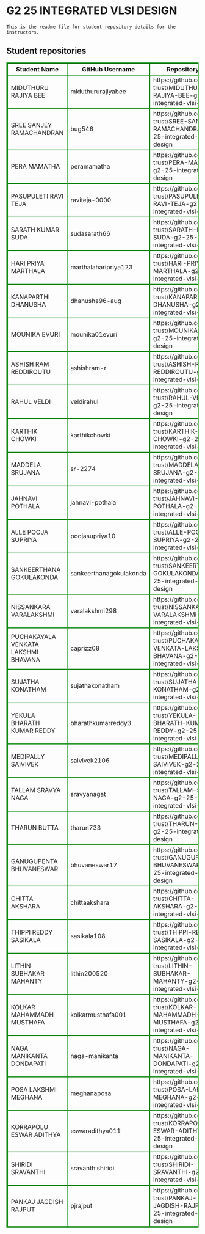 # G2 25 INTEGRATED VLSI DESIGN
    This is the readme file for student repository details for the instructors.
## Student repositories 
<table style="border : 2px solid green; width:100%;">
<tr >
<th style="border : 2px solid green;">Student Name</th>
<th style="border : 2px solid green;">GitHub Username</th>
<th style="border : 2px solid green;">Repository link</th>
</tr>
<tr style="border : 2px solid green;">
<td style="border : 2px solid green;">MIDUTHURU RAJIYA BEE</td> 

<td style="border : 2px solid green;">miduthururajiyabee</td> 

<td style="border : 2px solid green;">https://github.com/sure-trust/MIDUTHURU-RAJIYA-BEE-g2-25-integrated-vlsi-design</td> 
</tr>

<tr style="border : 2px solid green;">
<td style="border : 2px solid green;">SREE SANJEY RAMACHANDRAN</td> 

<td style="border : 2px solid green;">bug546</td> 

<td style="border : 2px solid green;">https://github.com/sure-trust/SREE-SANJEY-RAMACHANDRAN-g2-25-integrated-vlsi-design</td> 
</tr>

<tr style="border : 2px solid green;">
<td style="border : 2px solid green;">PERA MAMATHA</td> 

<td style="border : 2px solid green;">peramamatha</td> 

<td style="border : 2px solid green;">https://github.com/sure-trust/PERA-MAMATHA-g2-25-integrated-vlsi-design</td> 
</tr>

<tr style="border : 2px solid green;">
<td style="border : 2px solid green;">PASUPULETI RAVI TEJA</td> 

<td style="border : 2px solid green;">raviteja-0000</td> 

<td style="border : 2px solid green;">https://github.com/sure-trust/PASUPULETI-RAVI-TEJA-g2-25-integrated-vlsi-design</td> 
</tr>

<tr style="border : 2px solid green;">
<td style="border : 2px solid green;">SARATH KUMAR SUDA</td> 

<td style="border : 2px solid green;">sudasarath66</td> 

<td style="border : 2px solid green;">https://github.com/sure-trust/SARATH-KUMAR-SUDA-g2-25-integrated-vlsi-design</td> 
</tr>

<tr style="border : 2px solid green;">
<td style="border : 2px solid green;">HARI PRIYA MARTHALA</td> 

<td style="border : 2px solid green;">marthalaharipriya123</td> 

<td style="border : 2px solid green;">https://github.com/sure-trust/HARI-PRIYA-MARTHALA-g2-25-integrated-vlsi-design</td> 
</tr>

<tr style="border : 2px solid green;">
<td style="border : 2px solid green;">KANAPARTHI DHANUSHA</td> 

<td style="border : 2px solid green;">dhanusha96-aug</td> 

<td style="border : 2px solid green;">https://github.com/sure-trust/KANAPARTHI-DHANUSHA-g2-25-integrated-vlsi-design</td> 
</tr>

<tr style="border : 2px solid green;">
<td style="border : 2px solid green;">MOUNIKA EVURI</td> 

<td style="border : 2px solid green;">mounika01evuri</td> 

<td style="border : 2px solid green;">https://github.com/sure-trust/MOUNIKA-EVURI-g2-25-integrated-vlsi-design</td> 
</tr>

<tr style="border : 2px solid green;">
<td style="border : 2px solid green;">ASHISH RAM REDDIROUTU</td> 

<td style="border : 2px solid green;">ashishram-r</td> 

<td style="border : 2px solid green;">https://github.com/sure-trust/ASHISH-RAM-REDDIROUTU-g2-25-integrated-vlsi-design</td> 
</tr>

<tr style="border : 2px solid green;">
<td style="border : 2px solid green;">RAHUL VELDI</td> 

<td style="border : 2px solid green;">veldirahul</td> 

<td style="border : 2px solid green;">https://github.com/sure-trust/RAHUL-VELDI-g2-25-integrated-vlsi-design</td> 
</tr>

<tr style="border : 2px solid green;">
<td style="border : 2px solid green;">KARTHIK CHOWKI</td> 

<td style="border : 2px solid green;">karthikchowki</td> 

<td style="border : 2px solid green;">https://github.com/sure-trust/KARTHIK-CHOWKI-g2-25-integrated-vlsi-design</td> 
</tr>

<tr style="border : 2px solid green;">
<td style="border : 2px solid green;">MADDELA SRUJANA</td> 

<td style="border : 2px solid green;">sr-2274</td> 

<td style="border : 2px solid green;">https://github.com/sure-trust/MADDELA-SRUJANA-g2-25-integrated-vlsi-design</td> 
</tr>

<tr style="border : 2px solid green;">
<td style="border : 2px solid green;">JAHNAVI POTHALA</td> 

<td style="border : 2px solid green;">jahnavi-pothala</td> 

<td style="border : 2px solid green;">https://github.com/sure-trust/JAHNAVI-POTHALA-g2-25-integrated-vlsi-design</td> 
</tr>

<tr style="border : 2px solid green;">
<td style="border : 2px solid green;">ALLE POOJA SUPRIYA</td> 

<td style="border : 2px solid green;">poojasupriya10</td> 

<td style="border : 2px solid green;">https://github.com/sure-trust/ALLE-POOJA-SUPRIYA-g2-25-integrated-vlsi-design</td> 
</tr>

<tr style="border : 2px solid green;">
<td style="border : 2px solid green;">SANKEERTHANA GOKULAKONDA</td> 

<td style="border : 2px solid green;">sankeerthanagokulakonda</td> 

<td style="border : 2px solid green;">https://github.com/sure-trust/SANKEERTHANA-GOKULAKONDA-g2-25-integrated-vlsi-design</td> 
</tr>

<tr style="border : 2px solid green;">
<td style="border : 2px solid green;">NISSANKARA VARALAKSHMI</td> 

<td style="border : 2px solid green;">varalakshmi298</td> 

<td style="border : 2px solid green;">https://github.com/sure-trust/NISSANKARA-VARALAKSHMI-g2-25-integrated-vlsi-design</td> 
</tr>

<tr style="border : 2px solid green;">
<td style="border : 2px solid green;">PUCHAKAYALA VENKATA LAKSHMI BHAVANA</td> 

<td style="border : 2px solid green;">caprizz08</td> 

<td style="border : 2px solid green;">https://github.com/sure-trust/PUCHAKAYALA-VENKATA-LAKSHMI-BHAVANA-g2-25-integrated-vlsi-design</td> 
</tr>

<tr style="border : 2px solid green;">
<td style="border : 2px solid green;">SUJATHA KONATHAM</td> 

<td style="border : 2px solid green;">sujathakonatham</td> 

<td style="border : 2px solid green;">https://github.com/sure-trust/SUJATHA-KONATHAM-g2-25-integrated-vlsi-design</td> 
</tr>

<tr style="border : 2px solid green;">
<td style="border : 2px solid green;">YEKULA BHARATH KUMAR REDDY</td> 

<td style="border : 2px solid green;">bharathkumarreddy3</td> 

<td style="border : 2px solid green;">https://github.com/sure-trust/YEKULA-BHARATH-KUMAR-REDDY-g2-25-integrated-vlsi-design</td> 
</tr>

<tr style="border : 2px solid green;">
<td style="border : 2px solid green;">MEDIPALLY SAIVIVEK</td> 

<td style="border : 2px solid green;">saivivek2106</td> 

<td style="border : 2px solid green;">https://github.com/sure-trust/MEDIPALLY-SAIVIVEK-g2-25-integrated-vlsi-design</td> 
</tr>

<tr style="border : 2px solid green;">
<td style="border : 2px solid green;">TALLAM SRAVYA NAGA</td> 

<td style="border : 2px solid green;">sravyanagat</td> 

<td style="border : 2px solid green;">https://github.com/sure-trust/TALLAM-SRAVYA-NAGA-g2-25-integrated-vlsi-design</td> 
</tr>

<tr style="border : 2px solid green;">
<td style="border : 2px solid green;">THARUN BUTTA</td> 

<td style="border : 2px solid green;">tharun733</td> 

<td style="border : 2px solid green;">https://github.com/sure-trust/THARUN-BUTTA-g2-25-integrated-vlsi-design</td> 
</tr>

<tr style="border : 2px solid green;">
<td style="border : 2px solid green;">GANUGUPENTA BHUVANESWAR</td> 

<td style="border : 2px solid green;">bhuvaneswar17</td> 

<td style="border : 2px solid green;">https://github.com/sure-trust/GANUGUPENTA-BHUVANESWAR-g2-25-integrated-vlsi-design</td> 
</tr>

<tr style="border : 2px solid green;">
<td style="border : 2px solid green;">CHITTA AKSHARA</td> 

<td style="border : 2px solid green;">chittaakshara</td> 

<td style="border : 2px solid green;">https://github.com/sure-trust/CHITTA-AKSHARA-g2-25-integrated-vlsi-design</td> 
</tr>

<tr style="border : 2px solid green;">
<td style="border : 2px solid green;">THIPPI REDDY SASIKALA</td> 

<td style="border : 2px solid green;">sasikala108</td> 

<td style="border : 2px solid green;">https://github.com/sure-trust/THIPPI-REDDY-SASIKALA-g2-25-integrated-vlsi-design</td> 
</tr>

<tr style="border : 2px solid green;">
<td style="border : 2px solid green;">LITHIN SUBHAKAR MAHANTY</td> 

<td style="border : 2px solid green;">lithin200520</td> 

<td style="border : 2px solid green;">https://github.com/sure-trust/LITHIN-SUBHAKAR-MAHANTY-g2-25-integrated-vlsi-design</td> 
</tr>

<tr style="border : 2px solid green;">
<td style="border : 2px solid green;">KOLKAR MAHAMMADH MUSTHAFA</td> 

<td style="border : 2px solid green;">kolkarmusthafa001</td> 

<td style="border : 2px solid green;">https://github.com/sure-trust/KOLKAR-MAHAMMADH-MUSTHAFA-g2-25-integrated-vlsi-design</td> 
</tr>

<tr style="border : 2px solid green;">
<td style="border : 2px solid green;">NAGA MANIKANTA DONDAPATI</td> 

<td style="border : 2px solid green;">naga-manikanta</td> 

<td style="border : 2px solid green;">https://github.com/sure-trust/NAGA-MANIKANTA-DONDAPATI-g2-25-integrated-vlsi-design</td> 
</tr>

<tr style="border : 2px solid green;">
<td style="border : 2px solid green;">POSA LAKSHMI MEGHANA</td> 

<td style="border : 2px solid green;">meghanaposa</td> 

<td style="border : 2px solid green;">https://github.com/sure-trust/POSA-LAKSHMI-MEGHANA-g2-25-integrated-vlsi-design</td> 
</tr>

<tr style="border : 2px solid green;">
<td style="border : 2px solid green;">KORRAPOLU ESWAR ADITHYA</td> 

<td style="border : 2px solid green;">eswaradithya011</td> 

<td style="border : 2px solid green;">https://github.com/sure-trust/KORRAPOLU-ESWAR-ADITHYA-g2-25-integrated-vlsi-design</td> 
</tr>

<tr style="border : 2px solid green;">
<td style="border : 2px solid green;">SHIRIDI SRAVANTHI</td> 

<td style="border : 2px solid green;">sravanthishiridi</td> 

<td style="border : 2px solid green;">https://github.com/sure-trust/SHIRIDI-SRAVANTHI-g2-25-integrated-vlsi-design</td> 
</tr>

<tr style="border : 2px solid green;">
<td style="border : 2px solid green;">PANKAJ JAGDISH RAJPUT</td> 

<td style="border : 2px solid green;">pjrajput</td> 

<td style="border : 2px solid green;">https://github.com/sure-trust/PANKAJ-JAGDISH-RAJPUT-g2-25-integrated-vlsi-design</td> 
</tr>
